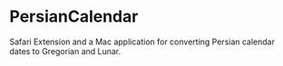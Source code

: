 # PersianCalendar
Safari Extension and a Mac application for converting Persian calendar dates to Gregorian and Lunar.
